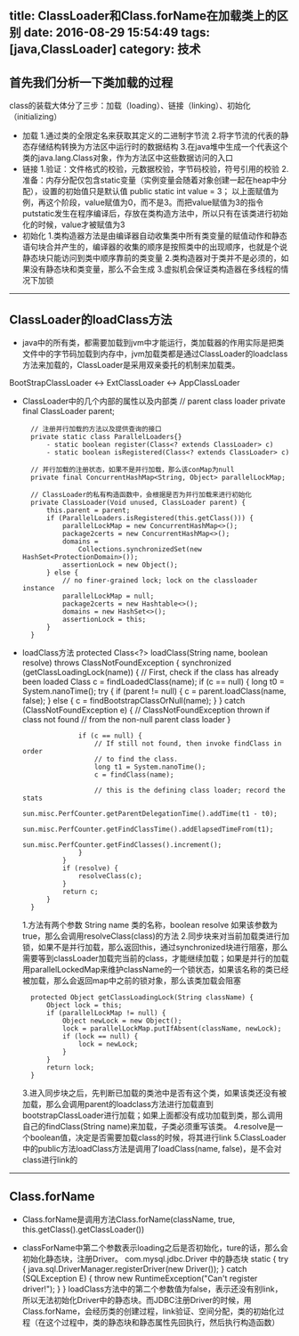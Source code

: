 title: ClassLoader和Class.forName在加载类上的区别
date: 2016-08-29 15:54:49
tags: [java,ClassLoader]
category: 技术
---

## 首先我们分析一下类加载的过程
class的装载大体分了三步：加载（loading）、链接（linking）、初始化（initializing）
* 加载
	1.通过类的全限定名来获取其定义的二进制字节流
	2.将字节流的代表的静态存储结构转换为方法区中运行时的数据结构
	3.在java堆中生成一个代表这个类的java.lang.Class对象，作为方法区中这些数据访问的入口
* 链接
	1.验证：文件格式的校验，元数据校验，字节码校验，符号引用的校验
	2.准备：内存分配仅包含static变量（实例变量会随着对象创建一起在heap中分配），设置的初始值只是默认值
		public static int value = 3；
	以上面赋值为例，再这个阶段，value赋值为0，而不是3。而把value赋值为3的指令putstatic发生在程序编译后，存放在类构造方法中，所以只有在该类进行初始化的时候，value才被赋值为3
* 初始化
	1.类构造器方法是由编译器自动收集类中所有类变量的赋值动作和静态语句块合并产生的，编译器的收集的顺序是按照类中的出现顺序，也就是个说静态块只能访问到类中顺序靠前的类变量
	2.类构造器对于类并不是必须的，如果没有静态块和类变量，那么不会生成
	3.虚拟机会保证类构造器在多线程的情况下加锁


-------------------


<!--more-->

## ClassLoader的loadClass方法

* java中的所有类，都需要加载到jvm中才能运行，类加载器的作用实际是把类文件中的字节码加载到内存中，jvm加载类都是通过ClassLoader的loadclass方法来加载的，ClassLoader是采用双亲委托的机制来加载类。

BootStrapClassLoader <-> ExtClassLoader <-> AppClassLoader

* ClassLoader中的几个内部的属性以及内部类
		// parent class loader
		private final ClassLoader parent; 

		// 注册并行加载的方法以及提供查询的接口
		private static class ParallelLoaders{} 
			- static boolean register(Class<? extends ClassLoader> c)
			- static boolean isRegistered(Class<? extends ClassLoader> c)	

		// 并行加载的注册状态，如果不是并行加载，那么该conMap为null
		private final ConcurrentHashMap<String, Object> parallelLockMap; 

		// ClassLoader的私有构造函数中，会根据是否为并行加载来进行初始化
		private ClassLoader(Void unused, ClassLoader parent) {
	        this.parent = parent;
	        if (ParallelLoaders.isRegistered(this.getClass())) {
	            parallelLockMap = new ConcurrentHashMap<>();
	            package2certs = new ConcurrentHashMap<>();
	            domains =
	                Collections.synchronizedSet(new HashSet<ProtectionDomain>());
	            assertionLock = new Object();
	        } else {
	            // no finer-grained lock; lock on the classloader instance
	            parallelLockMap = null;
	            package2certs = new Hashtable<>();
	            domains = new HashSet<>();
	            assertionLock = this;
	        }
	    }

* loadClass方法
		protected Class<?> loadClass(String name, boolean resolve)
	        throws ClassNotFoundException
	    {
	        synchronized (getClassLoadingLock(name)) {
	            // First, check if the class has already been loaded
	            Class c = findLoadedClass(name);
	            if (c == null) {
	                long t0 = System.nanoTime();
	                try {
	                    if (parent != null) {
	                        c = parent.loadClass(name, false);
	                    } else {
	                        c = findBootstrapClassOrNull(name);
	                    }
	                } catch (ClassNotFoundException e) {
	                    // ClassNotFoundException thrown if class not found
	                    // from the non-null parent class loader
	                }

	                if (c == null) {
	                    // If still not found, then invoke findClass in order
	                    // to find the class.
	                    long t1 = System.nanoTime();
	                    c = findClass(name);

	                    // this is the defining class loader; record the stats
	                    sun.misc.PerfCounter.getParentDelegationTime().addTime(t1 - t0);
	                    sun.misc.PerfCounter.getFindClassTime().addElapsedTimeFrom(t1);
	                    sun.misc.PerfCounter.getFindClasses().increment();
	                }
	            }
	            if (resolve) {
	                resolveClass(c);
	            }
	            return c;
	        }
	    }

    1.方法有两个参数 String name 类的名称，boolean resolve 如果该参数为true，那么会调用resolveClass(class)的方法
	2.同步块来对当前加载类进行加锁，如果不是并行加载，那么返回this，通过synchronized块进行阻塞，那么需要等到classLoader加载完当前的class，才能继续加载；如果是并行的加载用parallelLockedMap来维护className的一个锁状态，如果该名称的类已经被加载，那么会返回map中之前的锁对象，那么该类加载会阻塞

		protected Object getClassLoadingLock(String className) {
		    Object lock = this;
		    if (parallelLockMap != null) {
		        Object newLock = new Object();
		        lock = parallelLockMap.putIfAbsent(className, newLock);
		        if (lock == null) {
		            lock = newLock;
		        }
		    }
		    return lock;
		}

	3.进入同步块之后，先判断已加载的类池中是否有这个类，如果该类还没有被加载，那么会调用parent的loadclass方法进行加载直到bootstrapClassLoader进行加载；如果上面都没有成功加载到类，那么调用自己的findClass(String name)来加载，子类必须重写该类。
	4.resolve是一个boolean值，决定是否需要加载class的时候，将其进行link
	5.ClassLoader中的public方法loadClass方法是调用了loadClass(name, false)，是不会对class进行link的

-------------------------
## Class.forName

* Class.forName是调用方法Class.forName(className, true, this.getClass().getClassLoader())

* classForName中第二个参数表示loading之后是否初始化，ture的话，那么会初始化静态块，注册Driver。
com.mysql.jdbc.Driver 中的静态块
		static {
    		try {
        		java.sql.DriverManager.registerDriver(new Driver());
    		} catch (SQLException E) {
        		throw new RuntimeException("Can't register driver!");
    		}
		}
loadClass方法中的第二个参数值为false，表示还没有别link，所以无法初始化Driver中的静态块。而JDBC注册Driver的时候，用Class.forName，会经历类的创建过程，link验证、空间分配，类的初始化过程（在这个过程中，类的静态块和静态属性先回执行，然后执行构造函数）









